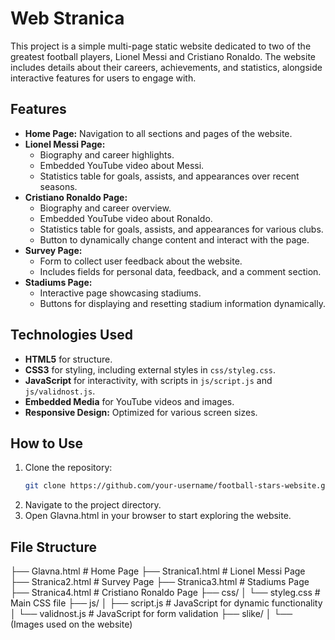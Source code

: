 # Web Stranica

This project is a simple multi-page static website dedicated to two of the greatest football players, Lionel Messi and Cristiano Ronaldo. The website includes details about their careers, achievements, and statistics, alongside interactive features for users to engage with.

## Features

- **Home Page:** Navigation to all sections and pages of the website.
- **Lionel Messi Page:** 
  - Biography and career highlights.
  - Embedded YouTube video about Messi.
  - Statistics table for goals, assists, and appearances over recent seasons.
- **Cristiano Ronaldo Page:**
  - Biography and career overview.
  - Embedded YouTube video about Ronaldo.
  - Statistics table for goals, assists, and appearances for various clubs.
  - Button to dynamically change content and interact with the page.
- **Survey Page:**
  - Form to collect user feedback about the website.
  - Includes fields for personal data, feedback, and a comment section.
- **Stadiums Page:**
  - Interactive page showcasing stadiums.
  - Buttons for displaying and resetting stadium information dynamically.

## Technologies Used

- **HTML5** for structure.
- **CSS3** for styling, including external styles in `css/styleg.css`.
- **JavaScript** for interactivity, with scripts in `js/script.js` and `js/validnost.js`.
- **Embedded Media** for YouTube videos and images.
- **Responsive Design:** Optimized for various screen sizes.

## How to Use

1. Clone the repository:
   ```bash
   git clone https://github.com/your-username/football-stars-website.git
2. Navigate to the project directory.
3. Open Glavna.html in your browser to start exploring the website.

## File Structure


├── Glavna.html            # Home Page
├── Stranica1.html         # Lionel Messi Page
├── Stranica2.html         # Survey Page
├── Stranica3.html         # Stadiums Page 
├── Stranica4.html         # Cristiano Ronaldo Page
├── css/
│   └── styleg.css        # Main CSS file
├── js/
│   ├── script.js         # JavaScript for dynamic functionality
│   └── validnost.js      # JavaScript for form validation
├── slike/
│   └── (Images used on the website)
